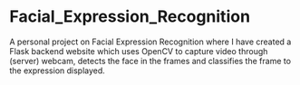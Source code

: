 # Facial_Expression_Recognition
A personal project on Facial Expression Recognition where I have created a Flask backend website which uses OpenCV to capture video through (server) webcam, detects the face in the frames and classifies the frame to the expression displayed.
